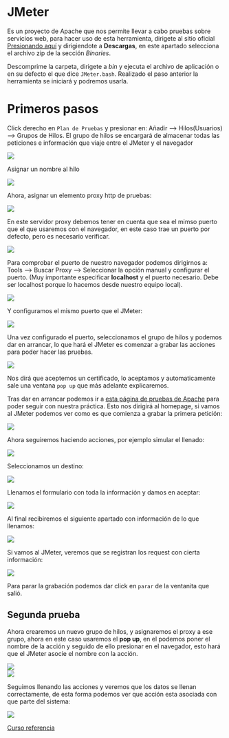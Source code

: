 # JMeter

Es un proyecto de Apache que nos permite llevar a cabo pruebas sobre servicios web, para hacer uso de esta herramienta, dirigete al sitio oficial [Presionando aquí](https://jmeter.apache.org/) y dirigiendote a **Descargas**, en este apartado selecciona el archivo zip de la sección *Binaries*.

Descomprime la carpeta, dirigete a *bin* y ejecuta el archivo de aplicación o en su defecto el que dice `JMeter.bash`. Realizado el paso anterior la herramienta se iniciará y podremos usarla.
# Primeros pasos
Click derecho en `Plan de Pruebas` y presionar en: Añadir --> Hilos(Usuarios) --> Grupos de Hilos.
El grupo de hilos se encargará de almacenar todas las peticiones e información que viaje entre el JMeter y el navegador

<div><img src="practicas/grupoHilos.png"/></div>

Asignar un nombre al hilo

<div><img src="practicas/primerHilo.png"/></div>

Ahora, asignar un elemento proxy http de pruebas:

<div><img src="practicas/elementoPrueba.png"/></div>

En este servidor proxy debemos tener en cuenta que sea el mimso puerto que el que usaremos con el navegador, en este caso trae un puerto por defecto, pero es necesario verificar.

<div><img src="practicas/elementoProxy.png"/></div>

Para comprobar el puerto de nuestro navegador podemos dirigirnos a: Tools --> Buscar Proxy --> Seleccionar la opción manual y configurar el puerto. (Muy importante especificar **localhost** y el puerto necesario. Debe ser localhost porque lo hacemos desde nuestro equipo local).

<div><img src="practicas/browser.png"/></div>

Y configuramos el mismo puerto que el JMeter:

<div><img src="practicas/browserProxy.png"/></div>

Una vez configurado el puerto, seleccionamos el grupo de hilos y podemos dar en arrancar, lo que hará el JMeter es comenzar a grabar las acciones para poder hacer las pruebas.

<div><img src="practicas/arranqueProxy.png"/></div>

Nos dirá que aceptemos un certificado, lo aceptamos y automaticamente sale una ventana `pop up` que más adelante explicaremos.

Tras dar en arrancar podemos ir a [esta página de pruebas de Apache](www.blazedemo.com) para poder seguir con nuestra práctica. Esto nos dirigirá al homepage, si vamos al JMeter podemos ver como es que comienza a grabar la primera petición:

<div><img src="practicas/primerCaptura.png"/></div>

Ahora seguiremos haciendo acciones, por ejemplo simular el llenado:

<div><img src="practicas/1.png"/></div>

Seleccionamos un destino:

<div><img src="practicas/2.png"/></div>

Llenamos el formulario con toda la información y damos en aceptar:

<div><img src="practicas/3.png"/></div>

Al final recibiremos el siguiente apartado con información de lo que llenamos:

<div><img src="practicas/4.png"/></div>

Si vamos al JMeter, veremos que se registran los request con cierta información:

<div><img src="practicas/request.png"/></div>

Para parar la grabación podemos dar click en `parar` de la ventanita que salió.

## Segunda prueba

Ahora crearemos un nuevo grupo de hilos, y asignaremos el proxy a ese grupo, ahora en este caso usaremos el **pop up**, en el podemos poner el nombre de la acción y seguido de ello presionar en el navegador, esto hará que el JMeter asocie el nombre con la acción.

<div><img src="practicas/primerPaso.png"/></div>
<div><img src="practicas/prefix.png"/></div>

Seguimos llenando las acciones y veremos que los datos se llenan correctamente, de esta forma podemos ver que acción esta asociada con que parte del sistema:

<div><img src="practicas/prefix2.png"/></div>





[Curso referencia](https://www.youtube.com/watch?v=E2zwM8s7thY)